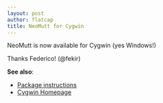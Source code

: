 ```yaml
---
layout: post
author: flatcap
title: NeoMutt for Cygwin
---
```


NeoMutt is now available for Cygwin (yes Windows!)

Thanks Federico! (@fekir)

**See also**:
- [Package instructions](https://neomutt.org/distro/cygwin)
- [Cygwin Homepage](https://www.cygwin.com/)

